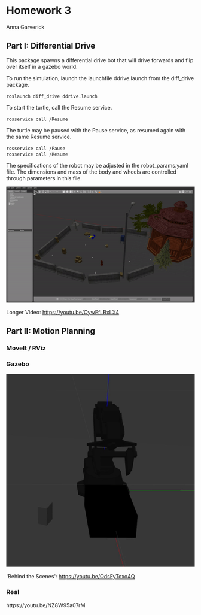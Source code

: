 
<h1>Homework 3</h1>
<p>Anna Garverick</p>

<h2>Part I: Differential Drive</h2>


This package spawns a differential drive bot that will drive forwards and flip over itself in a gazebo world.

To run the simulation, launch the launchfile ddrive.launch from the diff_drive package.

    roslaunch diff_drive ddrive.launch
    
To start the turtle, call the Resume service.    
    
    rosservice call /Resume

The turtle may be paused with the Pause service, as resumed again with the same Resume service.
    
    rosservice call /Pause
    rosservice call /Resume

The specifications of the robot may be adjusted in the robot_params.yaml file. The dimensions and mass of the body and wheels are controlled through parameters in this file. 

![DDrive Gif](ddrive.gif)

Longer Video: https://youtu.be/OywEfLBxLX4


<h2>Part II: Motion Planning </h2>

<h3>MoveIt / RViz</h3>
<h3>Gazebo</h3>

![Gazebo Gif](gazebo.gif)

'Behind the Scenes': https://youtu.be/OdsFyToxo4Q

<h3>Real</h3>
https://youtu.be/NZ8W95a07rM


